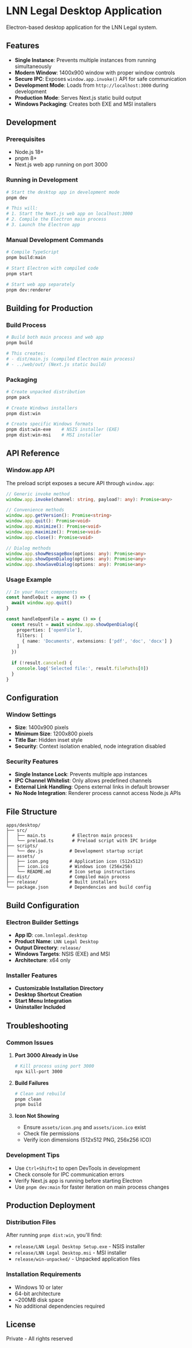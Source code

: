 # LNN Legal Desktop Application

Electron-based desktop application for the LNN Legal system.

## Features

- **Single Instance**: Prevents multiple instances from running simultaneously
- **Modern Window**: 1400x900 window with proper window controls
- **Secure IPC**: Exposes `window.app.invoke()` API for safe communication
- **Development Mode**: Loads from `http://localhost:3000` during development
- **Production Mode**: Serves Next.js static build output
- **Windows Packaging**: Creates both EXE and MSI installers

## Development

### Prerequisites

- Node.js 18+
- pnpm 8+
- Next.js web app running on port 3000

### Running in Development

```bash
# Start the desktop app in development mode
pnpm dev

# This will:
# 1. Start the Next.js web app on localhost:3000
# 2. Compile the Electron main process
# 3. Launch the Electron app
```

### Manual Development Commands

```bash
# Compile TypeScript
pnpm build:main

# Start Electron with compiled code
pnpm start

# Start web app separately
pnpm dev:renderer
```

## Building for Production

### Build Process

```bash
# Build both main process and web app
pnpm build

# This creates:
# - dist/main.js (compiled Electron main process)
# - ../web/out/ (Next.js static build)
```

### Packaging

```bash
# Create unpacked distribution
pnpm pack

# Create Windows installers
pnpm dist:win

# Create specific Windows formats
pnpm dist:win-exe    # NSIS installer (EXE)
pnpm dist:win-msi    # MSI installer
```

## API Reference

### Window.app API

The preload script exposes a secure API through `window.app`:

```typescript
// Generic invoke method
window.app.invoke(channel: string, payload?: any): Promise<any>

// Convenience methods
window.app.getVersion(): Promise<string>
window.app.quit(): Promise<void>
window.app.minimize(): Promise<void>
window.app.maximize(): Promise<void>
window.app.close(): Promise<void>

// Dialog methods
window.app.showMessageBox(options: any): Promise<any>
window.app.showOpenDialog(options: any): Promise<any>
window.app.showSaveDialog(options: any): Promise<any>
```

### Usage Example

```typescript
// In your React components
const handleQuit = async () => {
  await window.app.quit()
}

const handleOpenFile = async () => {
  const result = await window.app.showOpenDialog({
    properties: ['openFile'],
    filters: [
      { name: 'Documents', extensions: ['pdf', 'doc', 'docx'] }
    ]
  })
  
  if (!result.canceled) {
    console.log('Selected file:', result.filePaths[0])
  }
}
```

## Configuration

### Window Settings

- **Size**: 1400x900 pixels
- **Minimum Size**: 1200x800 pixels
- **Title Bar**: Hidden inset style
- **Security**: Context isolation enabled, node integration disabled

### Security Features

- **Single Instance Lock**: Prevents multiple app instances
- **IPC Channel Whitelist**: Only allows predefined channels
- **External Link Handling**: Opens external links in default browser
- **No Node Integration**: Renderer process cannot access Node.js APIs

## File Structure

```
apps/desktop/
├── src/
│   ├── main.ts          # Electron main process
│   └── preload.ts       # Preload script with IPC bridge
├── scripts/
│   └── dev.js          # Development startup script
├── assets/
│   ├── icon.png        # Application icon (512x512)
│   ├── icon.ico        # Windows icon (256x256)
│   └── README.md       # Icon setup instructions
├── dist/               # Compiled main process
├── release/            # Built installers
└── package.json        # Dependencies and build config
```

## Build Configuration

### Electron Builder Settings

- **App ID**: `com.lnnlegal.desktop`
- **Product Name**: `LNN Legal Desktop`
- **Output Directory**: `release/`
- **Windows Targets**: NSIS (EXE) and MSI
- **Architecture**: x64 only

### Installer Features

- **Customizable Installation Directory**
- **Desktop Shortcut Creation**
- **Start Menu Integration**
- **Uninstaller Included**

## Troubleshooting

### Common Issues

1. **Port 3000 Already in Use**
   ```bash
   # Kill process using port 3000
   npx kill-port 3000
   ```

2. **Build Failures**
   ```bash
   # Clean and rebuild
   pnpm clean
   pnpm build
   ```

3. **Icon Not Showing**
   - Ensure `assets/icon.png` and `assets/icon.ico` exist
   - Check file permissions
   - Verify icon dimensions (512x512 PNG, 256x256 ICO)

### Development Tips

- Use `Ctrl+Shift+I` to open DevTools in development
- Check console for IPC communication errors
- Verify Next.js app is running before starting Electron
- Use `pnpm dev:main` for faster iteration on main process changes

## Production Deployment

### Distribution Files

After running `pnpm dist:win`, you'll find:

- `release/LNN Legal Desktop Setup.exe` - NSIS installer
- `release/LNN Legal Desktop.msi` - MSI installer
- `release/win-unpacked/` - Unpacked application files

### Installation Requirements

- Windows 10 or later
- 64-bit architecture
- ~200MB disk space
- No additional dependencies required

## License

Private - All rights reserved
